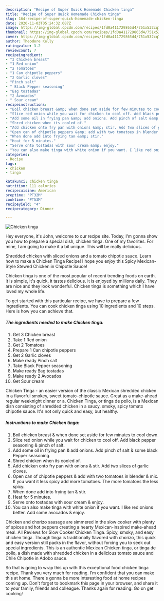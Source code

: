 ```yaml
---
description: "Recipe of Super Quick Homemade Chicken tinga"
title: "Recipe of Super Quick Homemade Chicken tinga"
slug: 164-recipe-of-super-quick-homemade-chicken-tinga
date: 2020-11-03T05:24:32.087Z
image: https://img-global.cpcdn.com/recipes/1fd0a411729865d4/751x532cq70/chicken-tinga-recipe-main-photo.jpg
thumbnail: https://img-global.cpcdn.com/recipes/1fd0a411729865d4/751x532cq70/chicken-tinga-recipe-main-photo.jpg
cover: https://img-global.cpcdn.com/recipes/1fd0a411729865d4/751x532cq70/chicken-tinga-recipe-main-photo.jpg
author: Theodore Kelly
ratingvalue: 3.2
reviewcount: 7
recipeingredient:
- "3 Chicken breast"
- "1 Red onion"
- "2 Tomatoes"
- "1 Can chipotle peppers"
- "2 Garlic cloves"
- "Pinch salt"
- " Black Pepper seasoning"
- "Bag tostadas"
- "2 Avocados"
- " Sour cream"
recipeinstructions:
- "Boil chicken breast &amp; when done set aside for few minutes to cool down."
- "Slice red onion while you wait for chicken to cool off. Add black pepper seasoning &amp; pinch of salt."
- "Add some oil in frying pan &amp; add onions. Add pinch of salt &amp; some black Pepper seasoning."
- "Shred chicken when its cooled of."
- "Add chicken onto fry pan with onions &amp; stir. Add two slices of garlic cloves."
- "Open can of chipotle peppers &amp; add with two tomatoes in blender &amp; mix. If you want it less spicy add more tomatoes. The more tomatoes the less spicy."
- "When done add into frying tan &amp; stir."
- "Heat for 5 minutes."
- "Serve onto tostadas with sour cream &amp; enjoy."
- "You can also make tinga with white onion if you want. I like red onions better. Add some avocados &amp; enjoy."
categories:
- Recipe
tags:
- chicken
- tinga

katakunci: chicken tinga 
nutrition: 111 calories
recipecuisine: American
preptime: "PT32M"
cooktime: "PT53M"
recipeyield: "4"
recipecategory: Dinner

---
```



![Chicken tinga](https://img-global.cpcdn.com/recipes/1fd0a411729865d4/751x532cq70/chicken-tinga-recipe-main-photo.jpg)

Hey everyone, it's John, welcome to our recipe site. Today, I'm gonna show you how to prepare a special dish, chicken tinga. One of my favorites. For mine, I am going to make it a bit unique. This will be really delicious.

Shredded chicken with sliced onions and a tomato chipotle sauce. Learn how to make a Chicken Tinga Recipe! I hope you enjoy this Spicy Mexican-Style Stewed Chicken in Chipotle Sauce!

Chicken tinga is one of the most popular of recent trending foods on earth. It is simple, it's quick, it tastes delicious. It is enjoyed by millions daily. They are nice and they look wonderful. Chicken tinga is something which I have loved my whole life.


To get started with this particular recipe, we have to prepare a few ingredients. You can cook chicken tinga using 10 ingredients and 10 steps. Here is how you can achieve that.

<!--inarticleads1-->

##### The ingredients needed to make Chicken tinga:

1. Get 3 Chicken breast
1. Take 1 Red onion
1. Get 2 Tomatoes
1. Prepare 1 Can chipotle peppers
1. Get 2 Garlic cloves
1. Make ready Pinch salt
1. Take  Black Pepper seasoning
1. Make ready Bag tostadas
1. Make ready 2 Avocados
1. Get  Sour cream


Chicken Tinga - an easier version of the classic Mexican shredded chicken in a flavorful smokey, sweet tomato-chipotle sauce. Great as a make-ahead regular weeknight dinner or a. Chicken Tinga, or tinga de pollo, is a Mexican dish consisting of shredded chicken in a saucy, smoky, spicy tomato chipotle sauce. It&#39;s not only quick and easy, but healthy. 

<!--inarticleads2-->

##### Instructions to make Chicken tinga:

1. Boil chicken breast &amp; when done set aside for few minutes to cool down.
1. Slice red onion while you wait for chicken to cool off. Add black pepper seasoning &amp; pinch of salt.
1. Add some oil in frying pan &amp; add onions. Add pinch of salt &amp; some black Pepper seasoning.
1. Shred chicken when its cooled of.
1. Add chicken onto fry pan with onions &amp; stir. Add two slices of garlic cloves.
1. Open can of chipotle peppers &amp; add with two tomatoes in blender &amp; mix. If you want it less spicy add more tomatoes. The more tomatoes the less spicy.
1. When done add into frying tan &amp; stir.
1. Heat for 5 minutes.
1. Serve onto tostadas with sour cream &amp; enjoy.
1. You can also make tinga with white onion if you want. I like red onions better. Add some avocados &amp; enjoy.


Chicken and chorizo sausage are simmered in the slow cooker with plenty of spices and hot peppers creating a hearty Mexican-inspired make-ahead meal. All Reviews for Slow Cooker Chicken Tinga. Spicy, smoky, and easy chicken tinga. Though tinga is traditionally flavored with chorizo, this quick and easy version still packs in the flavor, without forcing you to seek out special ingredients. This is an authentic Mexican Chicken tinga, or tinga de pollo, a dish made with shredded chicken in a delicious tomato sauce and Chile Chipotle in Adobo sauce. 

So that is going to wrap this up with this exceptional food chicken tinga recipe. Thank you very much for reading. I'm confident that you can make this at home. There's gonna be more interesting food at home recipes coming up. Don't forget to bookmark this page in your browser, and share it to your family, friends and colleague. Thanks again for reading. Go on get cooking!
